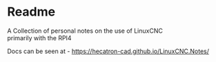 # Readme

A Collection of personal notes on the use of LinuxCNC  
primarily with the RPI4

Docs can be seen at - https://hecatron-cad.github.io/LinuxCNC.Notes/

